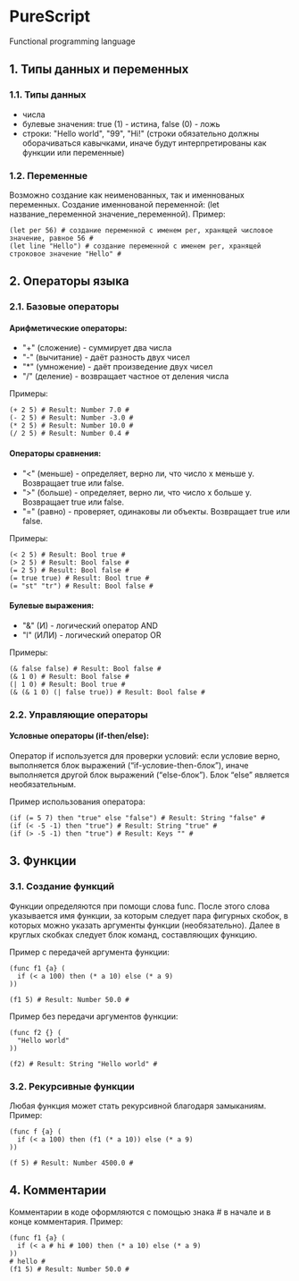# PureScript
Functional programming language

## 1. Типы данных и переменных
### 1.1. Типы данных
+ числа
+ булевые значения: true (1) - истина, false (0) - ложь
+ строки: "Hello world", "99", "Hi!" (строки обязательно должны оборачиваться кавычками, иначе будут интерпретированы как функции или переменные)

### 1.2. Переменные
Возможно создание как неименованных, так и именнованых переменных. Создание именнованой переменной: (let название_переменной значение_переменной). Пример: 
```
(let per 56) # создание переменной с именем per, хранящей числовое значение, равное 56 #
(let line "Hello") # создание переменной с именем per, хранящей строковое значение "Hello" #
```

## 2. Операторы языка
### 2.1. Базовые операторы
#### Арифметические операторы:
+ "+" (сложение) - суммирует два числа
+ "-" (вычитание) - даёт разность двух чисел
+ "*" (умножение) - даёт произведение двух чисел 
+ "/" (деление) - возвращает частное от деления числа

Примеры:
```
(+ 2 5) # Result: Number 7.0 #
(- 2 5) # Result: Number -3.0 #
(* 2 5) # Result: Number 10.0 #
(/ 2 5) # Result: Number 0.4 #
``` 
#### Операторы сравнения:
+ "<" (меньше) - определяет, верно ли, что число x меньше y. Возвращает true или false.
+ ">" (больше) - определяет, верно ли, что число x больше y. Возвращает true или false.
+ "=" (равно) - проверяет, одинаковы ли объекты. Возвращает true или false.

Примеры:
```
(< 2 5) # Result: Bool true #
(> 2 5) # Result: Bool false #
(= 2 5) # Result: Bool false #
(= true true) # Result: Bool true #
(= "st" "tr") # Result: Bool false #
``` 
#### Булевые выражения:
+ "&" (И) - логический оператор AND 
+ "l" (ИЛИ) - логический оператор OR

Примеры:
```
(& false false) # Result: Bool false #
(& 1 0) # Result: Bool false #
(| 1 0) # Result: Bool true #
(& (& 1 0) (| false true)) # Result: Bool false #
```

### 2.2. Управляющие операторы
#### Условные операторы (if-then/else):
Оператор if используется для проверки условий: если условие верно, выполняется блок выражений (“if-условие-then-блок”), иначе выполняется другой блок выражений (“else-блок”). Блок “else” является необязательным.

Пример использования оператора:
```
(if (= 5 7) then "true" else "false") # Result: String "false" #
(if (< -5 -1) then "true") # Result: String "true" #
(if (> -5 -1) then "true") # Result: Keys "" #
```

## 3. Функции
### 3.1. Создание функций
Функции определяются при помощи слова func. После этого слова указывается имя функции, за которым следует пара фигурных скобок, в которых можно указать аргументы функции (необязательно). Далее в круглых скобках следует блок команд, составляющих функцию. 

Пример с передачей аргумента функции:
```
(func f1 {a} (
  if (< a 100) then (* a 10) else (* a 9)
))

(f1 5) # Result: Number 50.0 #
```
Пример без передачи аргументов функции:
```
(func f2 {} (
  "Hello world"
))

(f2) # Result: String "Hello world" #
```
### 3.2. Рекурсивные функции
Любая функция может стать рекурсивной благодаря замыканиям. Пример:
```
(func f {a} (
  if (< a 100) then (f1 (* a 10)) else (* a 9)
))

(f 5) # Result: Number 4500.0 #
```

## 4. Комментарии
Комментарии в коде оформляются с помощью знака # в начале и в конце комментария. Пример: 
```
(func f1 {a} ( 
  if (< a # hi # 100) then (* a 10) else (* a 9) 
))
# hello #
(f1 5) # Result: Number 50.0 #
```
